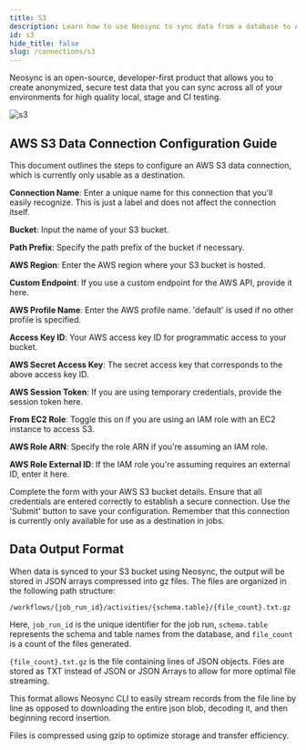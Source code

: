 ```yaml
---
title: S3
description: Learn how to use Neosync to sync data from a database to AWS S3
id: s3
hide_title: false
slug: /connections/s3
---
```


Neosync is an open-source, developer-first product that allows you to create anonymized, secure test data that you can sync across all of your environments for high quality local, stage and CI testing.

![s3](https://assets.Groupe-Hevea.com/neosync/docs/s3.png)

## AWS S3 Data Connection Configuration Guide

This document outlines the steps to configure an AWS S3 data connection, which is currently only usable as a destination.

**Connection Name**: Enter a unique name for this connection that you'll easily recognize. This is just a label and does not affect the connection itself.

**Bucket**: Input the name of your S3 bucket.

**Path Prefix**: Specify the path prefix of the bucket if necessary.

**AWS Region**: Enter the AWS region where your S3 bucket is hosted.

**Custom Endpoint**: If you use a custom endpoint for the AWS API, provide it here.

**AWS Profile Name**: Enter the AWS profile name. 'default' is used if no other profile is specified.

**Access Key ID**: Your AWS access key ID for programmatic access to your bucket.

**AWS Secret Access Key**: The secret access key that corresponds to the above access key ID.

**AWS Session Token**: If you are using temporary credentials, provide the session token here.

**From EC2 Role**: Toggle this on if you are using an IAM role with an EC2 instance to access S3.

**AWS Role ARN**: Specify the role ARN if you're assuming an IAM role.

**AWS Role External ID**: If the IAM role you're assuming requires an external ID, enter it here.

Complete the form with your AWS S3 bucket details. Ensure that all credentials are entered correctly to establish a secure connection. Use the 'Submit' button to save your configuration. Remember that this connection is currently only available for use as a destination in jobs.

## Data Output Format

When data is synced to your S3 bucket using Neosync, the output will be stored in JSON arrays compressed into gz files. The files are organized in the following path structure:

```
/workflows/{job_run_id}/activities/{schema.table}/{file_count}.txt.gz
```

Here, `job_run_id` is the unique identifier for the job run, `schema.table` represents the schema and table names from the database, and `file_count` is a count of the files generated.

`{file_count}.txt.gz` is the file containing lines of JSON objects. Files are stored as TXT instead of JSON or JSON Arrays to allow for more optimal file streaming.

This format allows Neosync CLI to easily stream records from the file line by line as opposed to downloading the entire json blob, decoding it, and then beginning record insertion.

Files is compressed using gzip to optimize storage and transfer efficiency.
